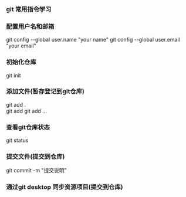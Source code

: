### git 常用指令学习

### 配置用户名和邮箱
git config --global user.name "your name"
git config --global user.email "your email"

### 初始化仓库
git init

### 添加文件(暂存登记到git仓库)
git add .  
git add <file> 
git add <file1> <file2> ...

### 查看git仓库状态
git status

### 提交文件(提交到仓库)
git commit -m "提交说明"


### 通过git desktop 同步资源项目(提交到仓库)